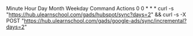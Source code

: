 
Minute	Hour	Day	Month	Weekday	Command	Actions
0	0	*	*	*	curl -s "https://hub.ulearnschool.com/gads/hubspot/sync?days=2" && curl -s -X POST "https://hub.ulearnschool.com/gads/google-ads/sync/incremental?days=2"